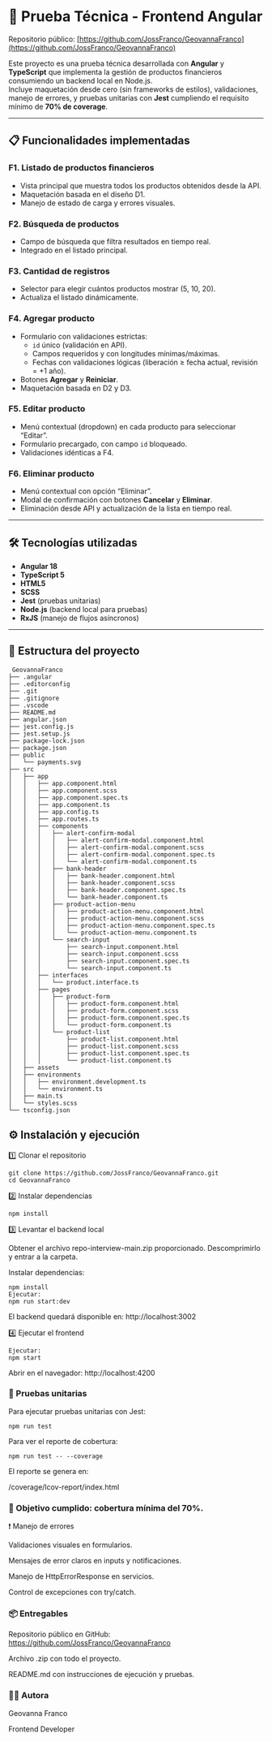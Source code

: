 # 🏦 Prueba Técnica - Frontend Angular

Repositorio público: [https://github.com/JossFranco/GeovannaFranco](https://github.com/JossFranco/GeovannaFranco)

Este proyecto es una prueba técnica desarrollada con **Angular** y **TypeScript** que implementa la gestión de productos financieros consumiendo un backend local en Node.js.  
Incluye maquetación desde cero (sin frameworks de estilos), validaciones, manejo de errores, y pruebas unitarias con **Jest** cumpliendo el requisito mínimo de **70% de coverage**.

---

## 📋 Funcionalidades implementadas

### F1. Listado de productos financieros
- Vista principal que muestra todos los productos obtenidos desde la API.
- Maquetación basada en el diseño D1.
- Manejo de estado de carga y errores visuales.

### F2. Búsqueda de productos
- Campo de búsqueda que filtra resultados en tiempo real.
- Integrado en el listado principal.

### F3. Cantidad de registros
- Selector para elegir cuántos productos mostrar (5, 10, 20).
- Actualiza el listado dinámicamente.

### F4. Agregar producto
- Formulario con validaciones estrictas:
  - `id` único (validación en API).
  - Campos requeridos y con longitudes mínimas/máximas.
  - Fechas con validaciones lógicas (liberación ≥ fecha actual, revisión = +1 año).
- Botones **Agregar** y **Reiniciar**.
- Maquetación basada en D2 y D3.

### F5. Editar producto
- Menú contextual (dropdown) en cada producto para seleccionar “Editar”.
- Formulario precargado, con campo `id` bloqueado.
- Validaciones idénticas a F4.

### F6. Eliminar producto
- Menú contextual con opción “Eliminar”.
- Modal de confirmación con botones **Cancelar** y **Eliminar**.
- Eliminación desde API y actualización de la lista en tiempo real.

---

## 🛠 Tecnologías utilizadas

- **Angular 18**
- **TypeScript 5**
- **HTML5**
- **SCSS**
- **Jest** (pruebas unitarias)
- **Node.js** (backend local para pruebas)
- **RxJS** (manejo de flujos asíncronos)

---

## 📂 Estructura del proyecto

```
 GeovannaFranco
├── .angular
├── .editorconfig
├── .git
├── .gitignore
├── .vscode
├── README.md
├── angular.json
├── jest.config.js
├── jest.setup.js
├── package-lock.json
├── package.json
├── public
│   └── payments.svg
├── src
│   ├── app
│   │   ├── app.component.html
│   │   ├── app.component.scss
│   │   ├── app.component.spec.ts
│   │   ├── app.component.ts
│   │   ├── app.config.ts
│   │   ├── app.routes.ts
│   │   ├── components
│   │   │   ├── alert-confirm-modal
│   │   │   │   ├── alert-confirm-modal.component.html
│   │   │   │   ├── alert-confirm-modal.component.scss
│   │   │   │   ├── alert-confirm-modal.component.spec.ts
│   │   │   │   └── alert-confirm-modal.component.ts
│   │   │   ├── bank-header
│   │   │   │   ├── bank-header.component.html
│   │   │   │   ├── bank-header.component.scss
│   │   │   │   ├── bank-header.component.spec.ts
│   │   │   │   └── bank-header.component.ts
│   │   │   ├── product-action-menu
│   │   │   │   ├── product-action-menu.component.html
│   │   │   │   ├── product-action-menu.component.scss
│   │   │   │   ├── product-action-menu.component.spec.ts
│   │   │   │   └── product-action-menu.component.ts
│   │   │   └── search-input
│   │   │       ├── search-input.component.html
│   │   │       ├── search-input.component.scss
│   │   │       ├── search-input.component.spec.ts
│   │   │       └── search-input.component.ts
│   │   ├── interfaces
│   │   │   └── product.interface.ts
│   │   ├── pages
│   │   │   ├── product-form
│   │   │   │   ├── product-form.component.html
│   │   │   │   ├── product-form.component.scss
│   │   │   │   ├── product-form.component.spec.ts
│   │   │   │   └── product-form.component.ts
│   │   │   └── product-list
│   │   │       ├── product-list.component.html
│   │   │       ├── product-list.component.scss
│   │   │       ├── product-list.component.spec.ts
│   │   │       └── product-list.component.ts
│   ├── assets
│   ├── environments
│   │   ├── environment.development.ts
│   │   └── environment.ts
│   ├── main.ts
│   └── styles.scss
└── tsconfig.json
 ```



## ⚙️ Instalación y ejecución
 1️⃣ Clonar el repositorio
 ```
git clone https://github.com/JossFranco/GeovannaFranco.git
cd GeovannaFranco
```

 2️⃣ Instalar dependencias
 ```
npm install
```

 3️⃣ Levantar el backend local

Obtener el archivo repo-interview-main.zip proporcionado.
Descomprimirlo y entrar a la carpeta.

Instalar dependencias:
```
npm install
Ejecutar:
npm run start:dev
```
El backend quedará disponible en: http://localhost:3002

4️⃣ Ejecutar el frontend
```
Ejecutar:
npm start
```
Abrir en el navegador: http://localhost:4200

### 🧪 Pruebas unitarias

Para ejecutar pruebas unitarias con Jest:
```
npm run test
```

Para ver el reporte de cobertura:
```
npm run test -- --coverage
```

El reporte se genera en:

/coverage/lcov-report/index.html


### 📌 Objetivo cumplido: cobertura mínima del 70%.

❗ Manejo de errores

Validaciones visuales en formularios.

Mensajes de error claros en inputs y notificaciones.

Manejo de HttpErrorResponse en servicios.

Control de excepciones con try/catch.

### 📦 Entregables

Repositorio público en GitHub: https://github.com/JossFranco/GeovannaFranco

Archivo .zip con todo el proyecto.

README.md con instrucciones de ejecución y pruebas.

### 👩‍💻 Autora

Geovanna Franco

Frontend Developer

